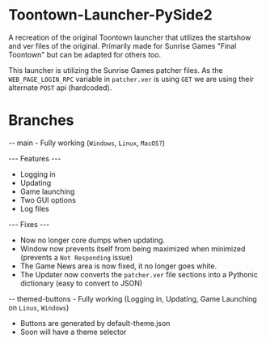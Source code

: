 # Toontown-Launcher-PySide2
 A recreation of the original Toontown launcher that utilizes the startshow and ver files of the original. Primarily made for Sunrise Games "Final Toontown" but can be adapted for others too.

This launcher is utilizing the Sunrise Games patcher files. As the ``WEB_PAGE_LOGIN_RPC`` variable in `patcher.ver` is using `GET` we are using their alternate `POST` api (hardcoded).

# Branches
-- main - Fully working (`Windows`, `Linux`, `MacOS?`)

--- Features ---
* Logging in
* Updating
* Game launching
* Two GUI options
* Log files

--- Fixes ---
* Now no longer core dumps when updating.
* Window now prevents itself from being maximized when minimized (prevents a ``Not Responding`` issue)
* The Game News area is now fixed, it no longer goes white.
* The Updater now converts the `patcher.ver` file sections into a Pythonic dictionary (easy to convert to JSON)

-- themed-buttons - Fully working (Logging in, Updating, Game Launching on `Linux`, `Windows`)
* Buttons are generated by default-theme.json
* Soon will have a theme selector
